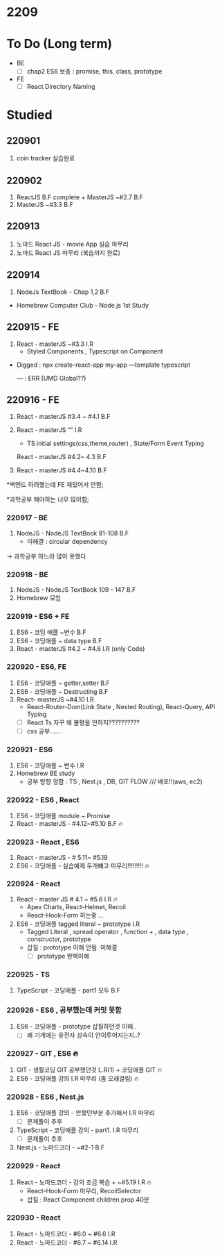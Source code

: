 # 2209

# To Do (Long term)

- BE
    - [ ]  chap2 ES6 보충 : promise, this, class, prototype

- FE
    - [ ]  React Directory Naming

# Studied

## 220901

1. coin tracker 실습완료

## 220902

1. ReactJS B.F complete + MasterJS ~#2.7 B.F
2. MasterJS ~#3.3 B.F

## 220913

1. 노마드 React JS  - movie App 실습 마무리
2. 노마드 React JS  마무리 (복습까지 완료)

## 220914

1. NodeJs TextBook - Chap 1,2 B.F
- Homebrew Computer Club - Node.js 1st Study

## 220915 - FE

1. React - masterJS ~#3.3 I.R
    - Styled Components , Typescript on Component

- Digged : npx create-react-app my-app —template typescript
    
    — : ERR (UMD Global??)
    

## 220916 - FE

1. React - masterJS #3.4 ~ #4.1 B.F
2. React - masterJS “” I.R
    - TS initial settings(css,theme,router) , State/Form Event Typing
    
    React - masterJS #4.2~ 4.3 B.F
    
3. React - masterJS #4.4~4.10 B.F

*백엔드 하려했는데 FE 재밌어서 안함;

*과학공부 해야하는 너무 많이함;

### 220917 - BE

1. NodeJS - NodeJS TextBook 81-108 B.F
    - 미해결 : circular dependency

→ 과학공부 하느라 많이 못했다.

### 220918 - BE

1. NodeJS - NodeJS TextBook 109 - 147 B.F
2. Homebrew 모임

### 220919 - ES6 + FE

1. ES6 - 코딩 애플 ~변수 B.F
2. ES6 - 코딩애플 ~ data type B.F
3. React - masterJS #4.2 ~ #4.6 I.R (only Code)

### 220920 - ES6, FE

1. ES6 - 코딩애플 ~ getter,setter  B.F
2. ES6 - 코딩애플 ~ Destructing B.F
3. React- masterJS ~#4.10 I.R
    - React-Router-Dom(Link State , Nested Routing), React-Query, API Typing
    - [ ]  React Ts 자꾸 왜 불평을 안하지??????????
    - [ ]  css 공부…….

### 220921 - ES6

1. ES6 - 코딩애플 ~ 변수 I.R
2. Homebrew BE study
    - 공부 방향 정함 : TS , Nest.js , DB, GIT FLOW /// 배포!!(aws, ec2)

### 220922 - ES6 , React

1. ES6 - 코딩애플 module ~ Promise
2. React - masterJS - #4.12~#5.10 B.F 🔥

### 220923 - React , ES6

1. React - masterJS - # 5.11~ #5.19
2. ES6 - 코딩애플 - 실습예제 두개뺴고 마무리!!!!!!!!! 🔥

### 220924 - React

1. React - master JS # 4.1 ~ #5.6 I.R 🔥
    - Apex Charts, React-Helmet, Recoil
    - React-Hook-Form 하는중 …
2. ES6 - 코딩애플 tagged literal ~ prototype I.R
    - Tagged Literal , spread operator , function + , data type , constructor, prototype
    - 삽질 : prototype 이해 안됨. 미해결
        - [ ]  prototype 완벽이해
### 220925 - TS

1. TypeScript - 코딩애플 - part1 모두 B.F
### 220926 - ES6 , 공부했는데 커밋 못함

1. ES6 - 코딩애플 - prototype 삽질하던것 이해..
    - [ ] 왜 기계에는 유전자 상속이 안이루어지는지..?

### 220927 - GIT , ES6 🔥

1. GIT - 생활코딩 GIT 공부했던것 L.R(1) + 코딩애플 GIT 🔥
2. ES6 - 코딩애플 강의 I.R 마무리 (좀 오래걸림) 🔥
### 220928 - ES6 , Nest.js
1. ES6 - 코딩애플 강의 - 안했던부분 추가해서 I.R 마무리
    - [ ]  문제풀이 추후
2. TypeScript - 코딩애플 강의 - part1. I.R 마무리
    - [ ]  문제풀이 추후
3. Nest.js - 노마드코더 - ~#2-1 B.F
### 220929 - React
1. React - 노마드코더 - 강의 조금 복습 + ~#5.19 I.R 🔥
    - React-Hook-Form 마무리, RecoilSelector
    - 삽질 : React Component children prop 40분
### 220930 - React
1. React - 노마드코더 - #6.0 ~ #6.6 I.R
2. React - 노마드코더 - #6.7 ~ #6.14 I.R
